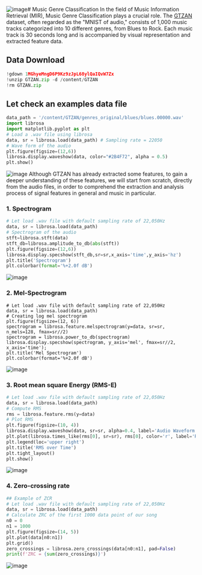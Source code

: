 ![image](https://github.com/Buitruongvi/Music-Genre-Classification-Project---btvir/assets/49474873/bc2c493f-deaf-46cd-a4f7-fc99e66a1ad8)# Music Genre Classification
In the field of Music Information Retrieval (MIR), Music Genre Classification plays a crucial role. The [GTZAN](https://www.kaggle.com/datasets/andradaolteanu/gtzan-dataset-music-genre-classification) dataset, often regarded as the "MNIST of audio," consists of 1,000 music tracks categorized into 10 different genres, from Blues to Rock. Each music track is 30 seconds long and is accompanied by visual representation and extracted feature data.
## Data Download
```python
!gdown 1MGhyeMngD6P9Kz9zJpL68ylQaIQvW7Zx
!unzip GTZAN.zip -d /content/GTZAN
!rm GTZAN.zip
```
## Let check an examples data file
```python
data_path = '/content/GTZAN/genres_original/blues/blues.00000.wav'
import librosa
import matplotlib.pyplot as plt
# Load a .wav file using librosa
data, sr = librosa.load(data_path) # Sampling rate = 22050
# Wave form of the audio
plt.figure(figsize=(12,6))
librosa.display.waveshow(data, color="#2B4F72", alpha = 0.5)
plt.show()
```
![image](https://github.com/Buitruongvi/Music-Genre-Classification-Project---btvir/assets/49474873/30e94410-d022-42cc-8635-c75804bdbf1c)
Although GTZAN has already extracted some features, to gain a deeper understanding of these features, we will start from scratch, directly from the audio files, in order to comprehend the extraction and analysis process of signal features in general and music in particular.
### 1. Spectrogram
```python
# Let load .wav file with default sampling rate of 22,050Hz
data, sr = librosa.load(data_path)
# Spectrogram of the audio
stft=librosa.stft(data)
stft_db=librosa.amplitude_to_db(abs(stft))
plt.figure(figsize=(12,6))
librosa.display.specshow(stft_db,sr=sr,x_axis='time',y_axis='hz')
plt.title('Spectrogram')
plt.colorbar(format='%+2.0f dB')
```
![image](https://github.com/Buitruongvi/Music-Genre-Classification-Project---btvir/assets/49474873/bf59172b-3c54-49e0-9d16-3a15c6c3eb14)
### 2. Mel-Spectrogram
```pyhton
# Let load .wav file with default sampling rate of 22,050Hz
data, sr = librosa.load(data_path)
# Creating log mel spectrogram
plt.figure(figsize=(12, 6))
spectrogram = librosa.feature.melspectrogram(y=data, sr=sr, n_mels=128, fmax=sr//2)
spectrogram = librosa.power_to_db(spectrogram)
librosa.display.specshow(spectrogram, y_axis='mel', fmax=sr//2, x_axis='time');
plt.title('Mel Spectrogram')
plt.colorbar(format='%+2.0f dB')
```
![image](https://github.com/Buitruongvi/Music-Genre-Classification-Project---btvir/assets/49474873/5132207d-4dea-4499-9512-9d422c1c4d7c)
### 3. Root mean square Energy (RMS-E)
```python
# Let load .wav file with default sampling rate of 22,050Hz
data, sr = librosa.load(data_path)
# Compute RMS
rms = librosa.feature.rms(y=data)
# Plot RMS
plt.figure(figsize=(10, 4))
librosa.display.waveshow(data, sr=sr, alpha=0.4, label='Audio Waveform')
plt.plot(librosa.times_like(rms[0], sr=sr), rms[0], color='r', label='RMS')
plt.legend(loc='upper right')
plt.title('RMS over Time')
plt.tight_layout()
plt.show()
```
![image](https://github.com/Buitruongvi/Music-Genre-Classification-Project---btvir/assets/49474873/6255c6b0-9b99-4cac-85fe-d81039af94b1)
### 4. Zero-crossing rate
```python
## Example of ZCR
# Let load .wav file with default sampling rate of 22,050Hz
data, sr = librosa.load(data_path)
# Calculate ZRC of the first 1000 data point of our song
n0 = 0
n1 = 1000
plt.figure(figsize=(14, 5))
plt.plot(data[n0:n1])
plt.grid()
zero_crossings = librosa.zero_crossings(data[n0:n1], pad=False)
print(f'ZRC = {sum(zero_crossings)}')
```
![image](https://github.com/Buitruongvi/Music-Genre-Classification-Project---btvir/assets/49474873/7d01612f-5735-4129-85f2-f9b7dcfaadfc)





